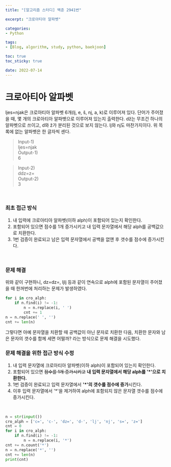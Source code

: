 ```yaml
--- 
title: "[알고리즘 스터디] 백준 2941번" 

excerpt: "크로아티아 알파벳" 

categories: 
- Python

tags: 
- [Blog, algorithm, study, python, baekjoon]

toc: true
toc_sticky: true

date: 2022-07-14
--- 
```


# 크로아티아 알파벳
ljes=njak은 크로아티아 알파벳 6개(lj, e, š, nj, a, k)로 이루어져 있다. 단어가 주어졌을 때, 몇 개의 크로아티아 알파벳으로 이루어져 있는지 출력한다.
dž는 무조건 하나의 알파벳으로 쓰이고, d와 ž가 분리된 것으로 보지 않는다. lj와 nj도 마찬가지이다. 위 목록에 없는 알파벳은 한 글자씩 센다.

> Input-1) <br>
ljes=njak <br>
Output-1) <br>
6

> Input-2) <br>
ddz=z= <br>
Output-2) <br>
3

<br>

### 최초 접근 방식
1. 내 입력에 크로아티아 알파벳(이하 alph)이 포함되어 있는지 확인한다.
2. 포함되어 있으면 점수를 1개 증가시키고 내 입력 문자열에서 해당 alph를 공백값으로 치환한다.
3. 1번 검증이 완료되고 남은 입력 문자열에서 공백을 없앤 후 갯수를 점수에 증가시킨다.

<br>

### 문제 해결
위와 같이 구현하니, dz=dz=, ljlj 등과 같이 연속으로 alph에 포함된 문자열이 주어졌을 때 한꺼번에 처리하는 문제가 발생하였다.

```python
for i in cro_alph:
    if n.find(i) != -1:
        n = n.replace(i, ' ')
        cnt += 1
n = n.replace(' ', '')
cnt += len(n)
```

그렇다면 아예 문자열을 치환할 때 공백값이 아닌 문자로 치환한 다음, 치환한 문자와 남은 문자의 갯수를 함께 세면 어떨까? 라는 방식으로 문제 해결을 시도했다.

### 문제 해결을 위한 접근 방식 수정
1. 내 입력 문자열에 크로아티아 알파벳(이하 alph)이 포함되어 있는지 확인한다.
2. 포함되어 있으면 ~~점수를 1개 증가시키고~~ **내 입력 문자열에서 해당 alph를 '*'으로 치환한다.**
3. 1번 검증이 완료되고 입력 문자열에서 **'*'의 갯수를 점수에 증가**시킨다.
4. 이후 입력 문자열에서 '*'을 제거하여 alph에 포함되지 않은 문자열 갯수를 점수에 증가시킨다.

<br>

```python
n = str(input())
cro_alph = ['c=', 'c-', 'dz=', 'd-', 'lj', 'nj', 's=', 'z=']
cnt = 0
for i in cro_alph:
    if n.find(i) != -1:
        n = n.replace(i, '*')
cnt += n.count('*')
n = n.replace('*', '')
cnt += len(n)
print(cnt)
```
